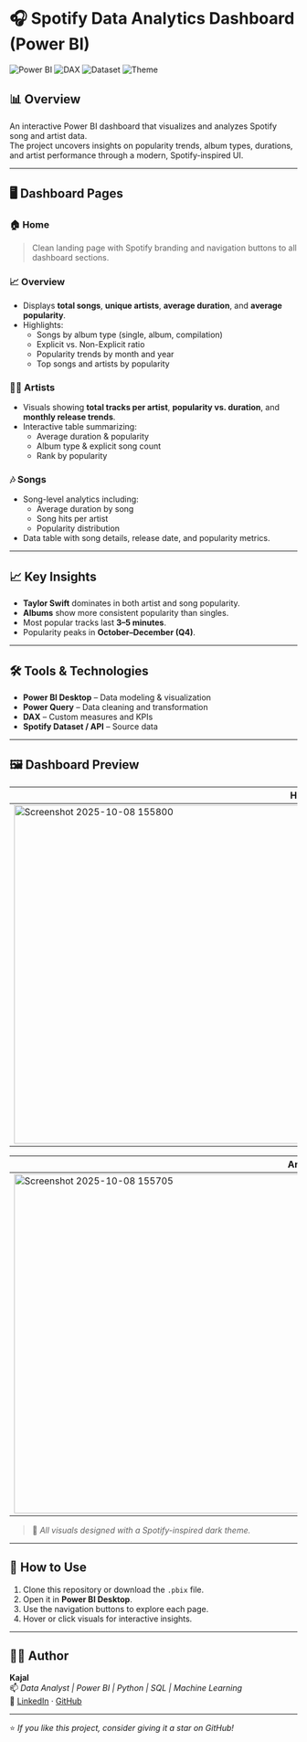 # 🎧 Spotify Data Analytics Dashboard (Power BI)

![Power BI](https://img.shields.io/badge/Tool-Power%20BI-yellow?style=flat-square)
![DAX](https://img.shields.io/badge/Language-DAX-blue?style=flat-square)
![Dataset](https://img.shields.io/badge/Data-Spotify%20API-green?style=flat-square)
![Theme](https://img.shields.io/badge/Theme-Dark%20Mode-black?style=flat-square)

## 📊 Overview
An interactive Power BI dashboard that visualizes and analyzes Spotify song and artist data.  
The project uncovers insights on popularity trends, album types, durations, and artist performance through a modern, Spotify-inspired UI.

---

## 🖥️ Dashboard Pages

### 🏠 Home
> Clean landing page with Spotify branding and navigation buttons to all dashboard sections.

### 📈 Overview
- Displays **total songs**, **unique artists**, **average duration**, and **average popularity**.  
- Highlights:
  - Songs by album type (single, album, compilation)  
  - Explicit vs. Non-Explicit ratio  
  - Popularity trends by month and year  
  - Top songs and artists by popularity  

### 👩‍🎤 Artists
- Visuals showing **total tracks per artist**, **popularity vs. duration**, and **monthly release trends**.  
- Interactive table summarizing:
  - Average duration & popularity  
  - Album type & explicit song count  
  - Rank by popularity  

### 🎶 Songs
- Song-level analytics including:
  - Average duration by song  
  - Song hits per artist  
  - Popularity distribution  
- Data table with song details, release date, and popularity metrics.

---

## 📈 Key Insights
- **Taylor Swift** dominates in both artist and song popularity.  
- **Albums** show more consistent popularity than singles.  
- Most popular tracks last **3–5 minutes**.  
- Popularity peaks in **October–December (Q4)**.  

---

## 🛠️ Tools & Technologies
- **Power BI Desktop** – Data modeling & visualization  
- **Power Query** – Data cleaning and transformation  
- **DAX** – Custom measures and KPIs  
- **Spotify Dataset / API** – Source data  

---

## 🖼️ Dashboard Preview
| Home Page | Overview Page |
|------------|---------------|
| <img width="1056" height="593" alt="Screenshot 2025-10-08 155800" src="https://github.com/user-attachments/assets/f37b08d8-a97a-476e-be68-1f5cd1602a47" /> | <img width="1054" height="589" alt="Screenshot 2025-10-08 155733" src="https://github.com/user-attachments/assets/ab891b9f-3702-4744-ad0c-297b37c859e3" /> |


| Artists Page | Songs Page |
|---------------|-------------|
| <img width="1054" height="594" alt="Screenshot 2025-10-08 155705" src="https://github.com/user-attachments/assets/a2d0639e-4083-400d-95f7-146c47b37fc2" /> | <img width="1054" height="590" alt="Screenshot 2025-10-08 155639" src="https://github.com/user-attachments/assets/03ce7d41-7010-4d10-bef9-191b9fa250de" /> |

> 📸 *All visuals designed with a Spotify-inspired dark theme.*

---

## 🚀 How to Use
1. Clone this repository or download the `.pbix` file.  
2. Open it in **Power BI Desktop**.  
3. Use the navigation buttons to explore each page.  
4. Hover or click visuals for interactive insights.  

---

## 👩‍💻 Author
**Kajal**  
📫 *Data Analyst | Power BI | Python | SQL | Machine Learning*  
🔗 [LinkedIn](https://www.linkedin.com/in/s-kajal/) · [GitHub](https://github.com/Sawant-Kajal)

---

⭐ *If you like this project, consider giving it a star on GitHub!*
